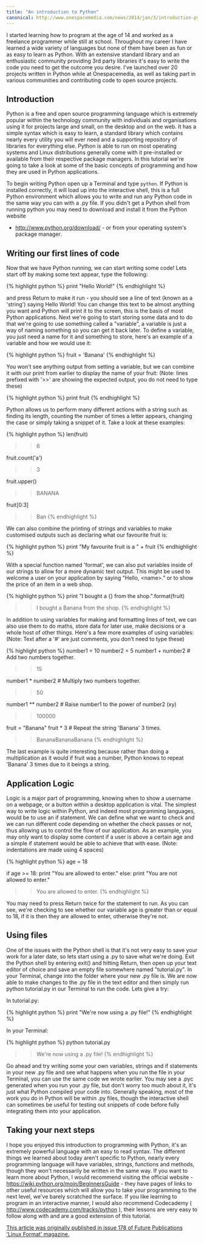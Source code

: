 ```yaml
---
title: "An introduction to Python"
canonical: http://www.onespacemedia.com/news/2014/jan/3/introduction-python/
---
```


I started learning how to program at the age of 14 and worked as a freelance
programmer while still at school. Throughout my career I have learned a wide
variety of languages but none of them have been as fun or as easy to learn as
Python. With an extensive standard library and an enthusiastic community
providing 3rd party libraries it's easy to write the code you need to get the
outcome you desire. I've launched over 20 projects written in Python while at
Onespacemedia, as well as taking part in various communities and contributing
code to open source projects.

## Introduction

Python is a free and open source programming language which is extremely
popular within the technology community with individuals and organisations
using it for projects large and small, on the desktop and on the web. It has a
simple syntax which is easy to learn, a standard library which contains nearly
every utility you will ever need and a supporting repository of libraries for
everything else. Python is able to run on most operating systems and Linux
distributions generally come with it pre-installed or available from their
respective package managers. In this tutorial we're going to take a look at
some of the basic concepts of programming and how they are used in Python
applications.

To begin writing Python open up a Terminal and type `python`. If Python is
installed correctly, it will load up into the interactive shell, this is a
full Python environment which allows you to write and run any Python code in
the same way you can with a .py file. If you didn't get a Python shell from
running python you may need to download and install it from the Python website
- <http://www.python.org/download/> \- or from your operating system's package
manager.

## Writing our first lines of code

Now that we have Python running, we can start writing some code! Lets start
off by making some text appear, type the following:

{% highlight python %}
print "Hello World!"
{% endhighlight %}

and press Return to make it run - you should see a line of text (known as a
'string') saying Hello World! You can change this text to be almost anything
you want and Python will print it to the screen, this is the basis of most
Python applications. Next we're going to start storing some data and to do
that we're going to use something called a "variable", a variable is just a
way of naming something so you can get it back later. To define a variable,
you just need a name for it and something to store, here's an example of a
variable and how we would use it:

{% highlight python %}
fruit = 'Banana'
{% endhighlight %}

You won't see anything output from setting a variable, but we can combine it
with our print from earlier to display the name of your fruit: (Note: lines
prefixed with '&gt;&gt;' are showing the expected output, you do not need to
type these)

{% highlight python %}
print fruit
{% endhighlight %}

Python allows us to perform many different actions with a string such as
finding its length, counting the number of times a letter appears, changing
the case or simply taking a snippet of it. Take a look at these examples:

{% highlight python %}
len(fruit)
>> 6

fruit.count('a')
>> 3

fruit.upper()
>> BANANA

fruit[0:3]
>> Ban
{% endhighlight %}

We can also combine the printing of strings and variables to make customised
outputs such as declaring what our favourite fruit is:

{% highlight python %}
print "My favourite fruit is a " + fruit
{% endhighlight %}

With a special function named 'format', we can also put variables inside of
our strings to allow for a more dynamic text output. This might be used to
welcome a user on your application by saying "Hello, &lt;name&gt;." or to show
the price of an item in a web shop.

{% highlight python %}
print "I bought a {} from the shop.".format(fruit)
>> I bought a Banana from the shop.
{% endhighlight %}

In addition to using variables for making and formatting lines of text, we can
also use them to do maths, store data for later use, make decisions or a whole
host of other things. Here's a few more examples of using variables: (Note:
Text after a '#' are just comments, you don't need to type these)

{% highlight python %}
number1 = 10
number2 = 5
number1 + number2 # Add two numbers together.
>> 15

number1 * number2 # Multiply two numbers together.
>> 50

number1 ** number2 # Raise number1 to the power of number2 (xy)
>> 100000

fruit = "Banana"
fruit * 3 # Repeat the string 'Banana' 3 times.
>> BananaBananaBanana
{% endhighlight %}

The last example is quite interesting because rather than doing a
multiplication as it would if fruit was a number, Python knows to repeat
'Banana' 3 times due to it beings a string.

## Application Logic

Logic is a major part of programming, knowing when to show a username on a
webpage, or a button within a desktop application is vital. The simplest way
to write logic within Python, and indeed most programming languages, would be
to use an if statement. We can define what we want to check and we can run
different code depending on whether the check passes or not, thus allowing us
to control the flow of our application. As an example, you may only want to
display some content if a user is above a certain age and a simple if
statement would be able to achieve that with ease. (Note: indentations are
made using 4 spaces)

{% highlight python %}
age = 18

if age >= 18:
    print "You are allowed to enter."
else:
    print "You are not allowed to enter."

>> You are allowed to enter.
{% endhighlight %}

You may need to press Return twice for the statement to run. As you can see,
we're checking to see whether our variable age is greater than or equal to 18,
if it is then they are allowed to enter, otherwise they're not.

## Using files

One of the issues with the Python shell is that it's not very easy to save
your work for a later date, so lets start using a .py to save what we're
doing. Exit the Python shell by entering exit() and hitting Return, then open
up your text editor of choice and save an empty file somewhere named
"tutorial.py". In your Terminal, change into the folder where your new .py
file is. We are now able to make changes to the .py file in the text editor
and then simply run python tutorial.py in our Terminal to run the code. Lets
give a try:

In tutorial.py:

{% highlight python %}
print "We're now using a .py file!"
{% endhighlight %}

In your Terminal:

{% highlight python %}
python tutorial.py
>> We're now using a .py file!
{% endhighlight %}

Go ahead and try writing some your own variables, strings and if statements in
your new .py file and see what happens when you run the file in your Terminal,
you can use the same code we wrote earlier. You may see a .pyc generated when
you run your .py file, but don't worry too much about it, it's just what
Python compiled your code into. Generally speaking, most of the work you do in
Python will be within .py files, though the interactive shell can sometimes be
useful for testing out snippets of code before fully integrating them into
your application.

## Taking your next steps

I hope you enjoyed this introduction to programming with Python, it's an
extremely powerful language with an easy to read syntax. The different things
we learned about today aren't specific to Python, nearly every programming
language will have variables, strings, functions and methods, though they
won't necessarily be written in the same way. If you want to learn more about
Python, I would recommend visiting the official website -
<https://wiki.python.org/moin/BeginnersGuide> \- they have pages of links to
other useful resources which will allow you to take your programming to the
next level, we've barely scratched the surface. If you like learning to
program in an interactive manner, I would also recommend Codecademy (
<http://www.codecademy.com/tracks/python> ), their lessons are very easy to
follow along with and are a good extension of this tutorial.

[This article was originally published in issue 178 of Future Publications
'Linux Format' magazine.](http://www.linuxformat.com/archives?issue=178)
